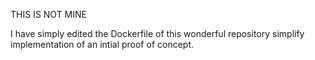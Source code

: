 THIS IS NOT MINE

I have simply edited the Dockerfile of this wonderful repository simplify implementation
of an intial proof of concept. 
